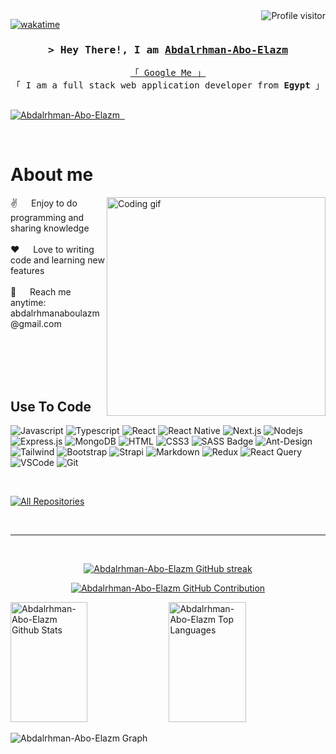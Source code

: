 <!--
<h2 align="center">
  Welcome to Abdalrhman World!
  <img src="https://media.giphy.com/media/hvRJCLFzcasrR4ia7z/giphy.gif" width="28">
</h2>
-->

<!--
<p align="center">
  <a href="https://github.com/Abdalrhman-Abo-Elazm"><img src="https://readme-typing-svg.herokuapp.com/?lines=Self%20Taught%20Programmer;Front%20End%20Developer;1.5%2B%20years%20of%20coding%20experience;Always%20learning%20new%20things&center=true&width=380&height=45"></a>
</p>

 -->

<a href="https://komarev.com/ghpvc/?username=Abdalrhman-Abo-Elazm">
  <img align="right" src="https://komarev.com/ghpvc/?username=Abdalrhman-Abo-Elazm&label=Visitors&color=0e75b6&style=flat" alt="Profile visitor" />
</a>


[![wakatime](https://wakatime.com/badge/user/eebb3dd8-d9b2-40de-9b88-6fd6cac99dbc.svg)](https://wakatime.com/@eebb3dd8-d9b2-40de-9b88-6fd6cac99dbc)

<!-- Intro  -->
<h3 align="center">
        <samp>&gt; Hey There!, I am
                <b><a target="_blank" href="https://Abdalrhman-Abo-Elazm">Abdalrhman-Abo-Elazm</a></b>
        </samp>
</h3>


<p align="center"> 
  <samp>
    <a href="https://www.google.com/search?q=Abdalrhman-Abo-Elazm">「 Google Me 」</a>
    <br>
    「 I am a full stack web application developer from <b>Egypt</b> 」
    <br>
    <br>
  </samp>
</p>

 <a href="https://www.linkedin.com/in/abdalrhman-abo-el-azm-08992b2a5/" target="_blank">
  <img src="https://img.shields.io/badge/LinkedIn-0077B5?style=for-the-badge&logo=linkedin&logoColor=white" alt="Abdalrhman-Abo-Elazm"/>
 </a>
 

 <a href="https://instagram.com/" target="_blank">
  <img src="https://img.shields.io/badge/Instagram-fe4164?style=for-the-badge&logo=instagram&logoColor=white" alt="" />
 </a> 
 <a href="https://facebook.com/" target="_blank">
  <img src="https://img.shields.io/badge/Facebook-20BEFF?&style=for-the-badge&logo=facebook&logoColor=white" alt=""  />
  </a> 
</p>
<br />

<!-- About Section -->
 # About me
 
<p>
 <img align="right" width="350" src="/assests/programmer.gif" alt="Coding gif" />  
 ✌️ &emsp; Enjoy to do programming and sharing knowledge <br/><br/>
 ❤️ &emsp; Love to writing code and learning new features<br/><br/>
 📧 &emsp; Reach me anytime: abdalrhmanaboulazm@gmail.com<br/><br/>

</p>

<br/>
<br/>
<br/>

## Use To Code

![Javascript](https://img.shields.io/badge/Javascript-F0DB4F?style=for-the-badge&labelColor=black&logo=javascript&logoColor=F0DB4F)
![Typescript](https://img.shields.io/badge/Typescript-007acc?style=for-the-badge&labelColor=black&logo=typescript&logoColor=007acc)
![React](https://img.shields.io/badge/-React-61DBFB?style=for-the-badge&labelColor=black&logo=react&logoColor=61DBFB)
![React Native](https://img.shields.io/badge/React_Native-20232A?style=for-the-badge&logo=react&logoColor=61DAFB)
![Next.js](https://img.shields.io/badge/next.js-000000?style=for-the-badge&logo=nextdotjs&logoColor=white)
![Nodejs](https://img.shields.io/badge/Nodejs-3C873A?style=for-the-badge&labelColor=black&logo=node.js&logoColor=3C873A)
![Express.js](https://img.shields.io/badge/Express.js-000000?style=for-the-badge&logo=express&logoColor=white)
![MongoDB](https://img.shields.io/badge/MongoDB-4EA94B?style=for-the-badge&logo=mongodb&logoColor=white)
![HTML](https://img.shields.io/badge/HTML5-E34F26?style=for-the-badge&logo=html5&logoColor=white)
![CSS3](https://img.shields.io/badge/CSS3-1572B6?style=for-the-badge&logo=css3&logoColor=white)
![SASS Badge](https://img.shields.io/badge/Sass-CC6699?style=for-the-badge&logo=sass&logoColor=white)
![Ant-Design](https://img.shields.io/badge/AntDesign-0170FE?style=for-the-badge&logo=antdesign&logoColor=white)
![Tailwind](https://img.shields.io/badge/Tailwind_CSS-092749?style=for-the-badge&logo=tailwindcss&logoColor=06B6D4&labelColor=000000)
![Bootstrap](https://img.shields.io/badge/Bootstrap-563D7C?style=for-the-badge&logo=bootstrap&logoColor=white)
![Strapi](https://img.shields.io/badge/strapi-2E7EEA?style=for-the-badge&logo=strapi&logoColor=white)
![Markdown](https://img.shields.io/badge/Markdown-000000?style=for-the-badge&logo=markdown&logoColor=white)
![Redux](https://img.shields.io/badge/Redux-593D88?style=for-the-badge&logo=redux&logoColor=white)
![React Query](https://img.shields.io/badge/-React_Query-FF4154?style=for-the-badge&logo=react%20query&logoColor=white)
![VSCode](https://img.shields.io/badge/Visual_Studio-0078d7?style=for-the-badge&logo=visual%20studio&logoColor=white)
![Git](https://img.shields.io/badge/Git-F05032?style=for-the-badge&logo=git&logoColor=white)

<br/>


<p align="left">
  <a href="https://github.com/Abdalrhman-Abo-Elazm?tab=repositories" target="_blank"><img alt="All Repositories" title="All Repositories" src="https://img.shields.io/badge/-All%20Repos-2962FF?style=for-the-badge&logo=koding&logoColor=white"/></a>
</p>

<br/>
<hr/>
<br/>

<p align="center">
  <a href="https://github.com/Abdalrhman-Abo-Elazm">
    <img src="https://github-readme-streak-stats.herokuapp.com/?user=Abdalrhman-Abo-Elazm&theme=radical&border=7F3FBF&background=0D1117" alt="Abdalrhman-Abo-Elazm GitHub streak"/>
  </a>
</p>

<p align="center">
  <a href="https://github.com/Abdalrhman-Abo-Elazm">
    <img src="https://github-profile-summary-cards.vercel.app/api/cards/profile-details?username=Abdalrhman-Abo-Elazm&theme=radical" alt="Abdalrhman-Abo-Elazm GitHub Contribution"/>
  </a>
</p>

<a> 
    <a href="https://github.com/Abdalrhman-Abo-Elazm"><img alt="Abdalrhman-Abo-Elazm Github Stats" src="https://denvercoder1-github-readme-stats.vercel.app/api?username=Abdalrhman-Abo-Elazm&show_icons=true&count_private=true&theme=react&border_color=7F3FBF&bg_color=0D1117&title_color=F85D7F&icon_color=F8D866" height="192px" width="49.5%"/></a>
  <a href="https://github.com/Abdalrhman-Abo-Elazm"><img alt="Abdalrhman-Abo-Elazm Top Languages" src="https://denvercoder1-github-readme-stats.vercel.app/api/top-langs/?username=Abdalrhman-Abo-Elazm&langs_count=8&layout=compact&theme=react&border_color=7F3FBF&bg_color=0D1117&title_color=F85D7F&icon_color=F8D866" height="192px" width="49.5%"/></a>
  <br/>
</a>


![Abdalrhman-Abo-Elazm Graph](https://github-readme-activity-graph.vercel.app/graph?username=Abdalrhman-Abo-Elazm&custom_title=Abdalrhman%20AboElAzm's%20GitHub%20Activity%20Graph&bg_color=0D1117&color=7F3FBF&line=7F3FBF&point=7F3FBF&area_color=FFFFFF&title_color=FFFFFF&area=true)
